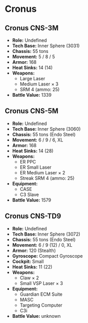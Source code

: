 # Cronus
## Cronus CNS-3M
- **Role:** Undefined
- **Tech Base:** Inner Sphere (3031)
- **Chassis:** 55 tons
- **Movement:** 5 / 8 / 5
- **Armor:** 168
- **Heat Sinks:** 14 (14)
- **Weapons:**
  - Large Laser
  - Medium Laser × 3
  - SRM 4 (ammo: 25)
- **Battle Value:** 1339

## Cronus CNS-5M
- **Role:** Undefined
- **Tech Base:** Inner Sphere (3060)
- **Chassis:** 55 tons (Endo Steel)
- **Movement:** 6 / 9 / 6, XL
- **Armor:** 168
- **Heat Sinks:** 14 (28)
- **Weapons:**
  - ER PPC
  - ER Small Laser
  - ER Medium Laser × 2
  - Streak SRM 4 (ammo: 25)
- **Equipment:**
  - CASE
  - C3 Slave
- **Battle Value:** 1579

## Cronus CNS-TD9
- **Role:** Undefined
- **Tech Base:** Inner Sphere (3072)
- **Chassis:** 55 tons (Endo Steel)
- **Movement:** 6 / 9 (12) / 0, XL
- **Armor:** 120 (Stealth)
- **Gyroscope:** Compact Gyroscope
- **Cockpit:** Small
- **Heat Sinks:** 11 (22)
- **Weapons:**
  - Claw × 2
  - Small VSP Laser × 3
- **Equipment:**
  - Guardian ECM Suite
  - MASC
  - Targeting Computer
  - C3i
- **Battle Value:** unknown

